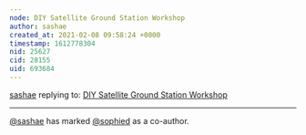 ```yaml
---
node: DIY Satellite Ground Station Workshop 
author: sashae
created_at: 2021-02-08 09:58:24 +0000
timestamp: 1612778304
nid: 25627
cid: 28155
uid: 693684
---
```




[sashae](../profile/sashae) replying to: [DIY Satellite Ground Station Workshop ](../notes/sashae/06-21-2021/diy-satellite-ground-station-workshop)

----
 [@sashae](/profile/sashae) has marked [@sophied](/profile/sophied) as a co-author. 
